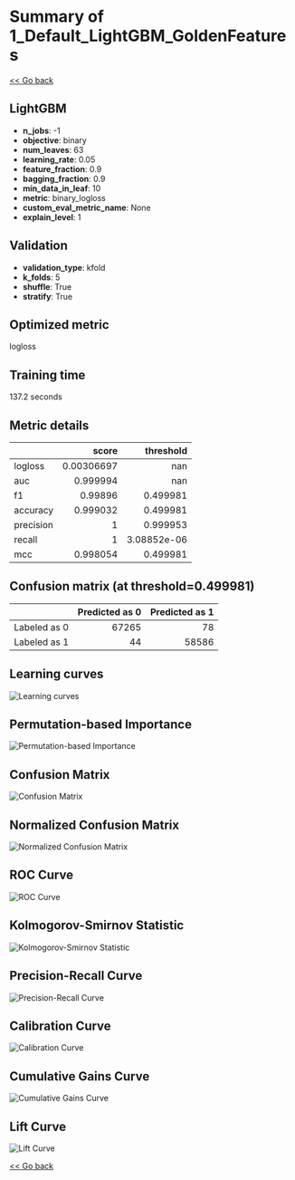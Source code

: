 # Summary of 1_Default_LightGBM_GoldenFeatures

[<< Go back](../README.md)


## LightGBM
- **n_jobs**: -1
- **objective**: binary
- **num_leaves**: 63
- **learning_rate**: 0.05
- **feature_fraction**: 0.9
- **bagging_fraction**: 0.9
- **min_data_in_leaf**: 10
- **metric**: binary_logloss
- **custom_eval_metric_name**: None
- **explain_level**: 1

## Validation
 - **validation_type**: kfold
 - **k_folds**: 5
 - **shuffle**: True
 - **stratify**: True

## Optimized metric
logloss

## Training time

137.2 seconds

## Metric details
|           |      score |     threshold |
|:----------|-----------:|--------------:|
| logloss   | 0.00306697 | nan           |
| auc       | 0.999994   | nan           |
| f1        | 0.99896    |   0.499981    |
| accuracy  | 0.999032   |   0.499981    |
| precision | 1          |   0.999953    |
| recall    | 1          |   3.08852e-06 |
| mcc       | 0.998054   |   0.499981    |


## Confusion matrix (at threshold=0.499981)
|              |   Predicted as 0 |   Predicted as 1 |
|:-------------|-----------------:|-----------------:|
| Labeled as 0 |            67265 |               78 |
| Labeled as 1 |               44 |            58586 |

## Learning curves
![Learning curves](learning_curves.png)

## Permutation-based Importance
![Permutation-based Importance](permutation_importance.png)
## Confusion Matrix

![Confusion Matrix](confusion_matrix.png)


## Normalized Confusion Matrix

![Normalized Confusion Matrix](confusion_matrix_normalized.png)


## ROC Curve

![ROC Curve](roc_curve.png)


## Kolmogorov-Smirnov Statistic

![Kolmogorov-Smirnov Statistic](ks_statistic.png)


## Precision-Recall Curve

![Precision-Recall Curve](precision_recall_curve.png)


## Calibration Curve

![Calibration Curve](calibration_curve_curve.png)


## Cumulative Gains Curve

![Cumulative Gains Curve](cumulative_gains_curve.png)


## Lift Curve

![Lift Curve](lift_curve.png)



[<< Go back](../README.md)
